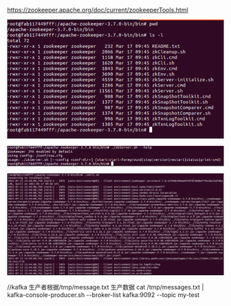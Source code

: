 
https://zookeeper.apache.org/doc/current/zookeeperTools.html

![](assets/markdown-img-paste-20210713232738850.png)

![](assets/markdown-img-paste-20210713234338677.png)

![](assets/markdown-img-paste-20210713234437834.png)



//kafka 生产者根据/tmp/message.txt 生产数据
cat /tmp/messages.txt | kafka-console-producer.sh --broker-list kafka:9092 --topic my-test
